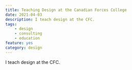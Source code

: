 ```yaml
---
title: Teaching Design at the Canadian Forces College 
date: 2021-04-03
description: I teach design at the CFC.
tags:
    - design
    - consulting
    - education
feature: yes 
category: design
---
```


I teach design at the CFC.

